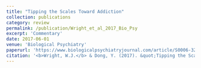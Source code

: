 ```yaml
---
title: "Tipping the Scales Toward Addiction"
collection: publications
category: review
permalink: /publication/Wright_et_al_2017_Bio_Psy
excerpt: 'Commentary'
date: 2017-06-01
venue: 'Biological Psychiatry'
paperurl: 'https://www.biologicalpsychiatryjournal.com/article/S0006-3223(17)30100-2/fulltext'
citation: '<b>Wright, W.J.</b> & Dong, Y. (2017). &quot;Tipping the Scales Toward Addiction.&quot; <b><i>Biological Psychiatry</i></b>. 81(11).'
---
```

